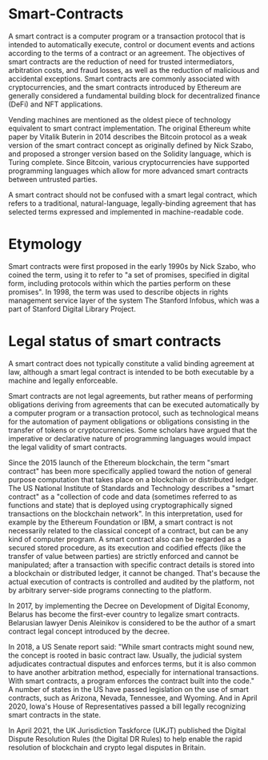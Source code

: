 # Smart-Contracts

A smart contract is a computer program or a transaction protocol that is intended to automatically execute, control or document events and actions according to the terms of a contract or an agreement. The objectives of smart contracts are the reduction of need for trusted intermediators, arbitration costs, and fraud losses, as well as the reduction of malicious and accidental exceptions. Smart contracts are commonly associated with cryptocurrencies, and the smart contracts introduced by Ethereum are generally considered a fundamental building block for decentralized finance (DeFi) and NFT applications.

Vending machines are mentioned as the oldest piece of technology equivalent to smart contract implementation. The original Ethereum white paper by Vitalik Buterin in 2014 describes the Bitcoin protocol as a weak version of the smart contract concept as originally defined by Nick Szabo, and proposed a stronger version based on the Solidity language, which is Turing complete. Since Bitcoin, various cryptocurrencies have supported programming languages which allow for more advanced smart contracts between untrusted parties.

A smart contract should not be confused with a smart legal contract, which refers to a traditional, natural-language, legally-binding agreement that has selected terms expressed and implemented in machine-readable code.

# Etymology

Smart contracts were first proposed in the early 1990s by Nick Szabo, who coined the term, using it to refer to "a set of promises, specified in digital form, including protocols within which the parties perform on these promises". In 1998, the term was used to describe objects in rights management service layer of the system The Stanford Infobus, which was a part of Stanford Digital Library Project.

# Legal status of smart contracts

A smart contract does not typically constitute a valid binding agreement at law, although a smart legal contract is intended to be both executable by a machine and legally enforceable. 

Smart contracts are not legal agreements, but rather means of performing obligations deriving from agreements that can be executed automatically by a computer program or a transaction protocol, such as technological means for the automation of payment obligations or obligations consisting in the transfer of tokens or cryptocurrencies. Some scholars have argued that the imperative or declarative nature of programming languages would impact the legal validity of smart contracts.

Since the 2015 launch of the Ethereum blockchain, the term "smart contract" has been more specifically applied toward the notion of general purpose computation that takes place on a blockchain or distributed ledger. The US National Institute of Standards and Technology describes a "smart contract" as a "collection of code and data (sometimes referred to as functions and state) that is deployed using cryptographically signed transactions on the blockchain network". In this interpretation, used for example by the Ethereum Foundation or IBM, a smart contract is not necessarily related to the classical concept of a contract, but can be any kind of computer program. A smart contract also can be regarded as a secured stored procedure, as its execution and codified effects (like the transfer of value between parties) are strictly enforced and cannot be manipulated; after a transaction with specific contract details is stored into a blockchain or distributed ledger, it cannot be changed. That's because the actual execution of contracts is controlled and audited by the platform, not by arbitrary server-side programs connecting to the platform.

In 2017, by implementing the Decree on Development of Digital Economy, Belarus has become the first-ever country to legalize smart contracts. Belarusian lawyer Denis Aleinikov is considered to be the author of a smart contract legal concept introduced by the decree.

In 2018, a US Senate report said: "While smart contracts might sound new, the concept is rooted in basic contract law. Usually, the judicial system adjudicates contractual disputes and enforces terms, but it is also common to have another arbitration method, especially for international transactions. With smart contracts, a program enforces the contract built into the code." A number of states in the US have passed legislation on the use of smart contracts, such as Arizona, Nevada, Tennessee, and Wyoming. And in April 2020, Iowa's House of Representatives passed a bill legally recognizing smart contracts in the state.

In April 2021, the UK Jurisdiction Taskforce (UKJT) published the Digital Dispute Resolution Rules (the Digital DR Rules) to help enable the rapid resolution of blockchain and crypto legal disputes in Britain.


